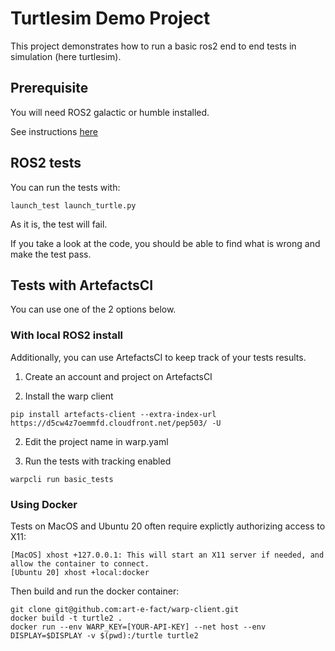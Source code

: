 # Turtlesim Demo Project

This project demonstrates how to run a basic ros2 end to end tests in simulation (here turtlesim).

## Prerequisite

You will need ROS2 galactic or humble installed.

See instructions [here](https://docs.ros.org/en/humble/Installation.html)

## ROS2 tests

You can run the tests with:

```
launch_test launch_turtle.py
```

As it is, the test will fail.

If you take a look at the code, you should be able to find what is wrong and make the test pass.


## Tests with ArtefactsCI


You can use one of the 2 options below.

### With local ROS2 install

Additionally, you can use ArtefactsCI to keep track of your tests results.

1. Create an account and project on ArtefactsCI

2. Install the warp client

```
pip install artefacts-client --extra-index-url https://d5cw4z7oemmfd.cloudfront.net/pep503/ -U
```

2. Edit the project name in warp.yaml

3. Run the tests with tracking enabled

```
warpcli run basic_tests
```

### Using Docker


Tests on MacOS and Ubuntu 20 often require explictly authorizing access to X11:

    [MacOS] xhost +127.0.0.1: This will start an X11 server if needed, and allow the container to connect.
    [Ubuntu 20] xhost +local:docker

Then build and run the docker container:

```
git clone git@github.com:art-e-fact/warp-client.git
docker build -t turtle2 .
docker run --env WARP_KEY=[YOUR-API-KEY] --net host --env DISPLAY=$DISPLAY -v $(pwd):/turtle turtle2
```
